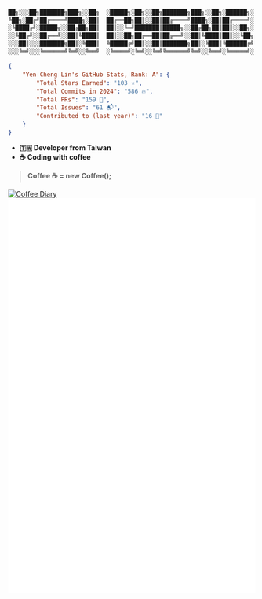 <!-- # Yen Cheng 🧑🏻‍💻 -->

```
██╗░░░██╗███████╗███╗░░██╗  ░█████╗░██╗░░██╗███████╗███╗░░██╗░██████╗░
╚██╗░██╔╝██╔════╝████╗░██║  ██╔══██╗██║░░██║██╔════╝████╗░██║██╔════╝░
░╚████╔╝░█████╗░░██╔██╗██║  ██║░░╚═╝███████║█████╗░░██╔██╗██║██║░░██╗░
░░╚██╔╝░░██╔══╝░░██║╚████║  ██║░░██╗██╔══██║██╔══╝░░██║╚████║██║░░╚██╗
░░░██║░░░███████╗██║░╚███║  ╚█████╔╝██║░░██║███████╗██║░╚███║╚██████╔╝
░░░╚═╝░░░╚══════╝╚═╝░░╚══╝  ░╚════╝░╚═╝░░╚═╝╚══════╝╚═╝░░╚══╝░╚═════╝░
```


```json
{
    "Yen Cheng Lin's GitHub Stats, Rank: A": {
        "Total Stars Earned": "103 ⭐️",
        "Total Commits in 2024": "586 🔥",
        "Total PRs": "159 🚀",
        "Total Issues": "61 📬",
        "Contributed to (last year)": "16 🤝"
    }
}
```
    

- **🇹🇼 Developer from Taiwan**<br/>
- **☕️ Coding with coffee**<br/>
> **Coffee ☕️ = new Coffee();**<br/>

<a href="https://github.com/ridemountainpig/coffee-diary">
  <img src="https://coffee-diary.com/api/coffeeDiarySvg" alt="Coffee Diary" />
</a>

<a href="https://github.com/ridemountainpig/coffee-diary">
  <img src="https://raw.githubusercontent.com/ridemountainpig/ridemountainpig/coffee-diary/ridemountainpig-coffee-diary.svg" alt="Coffee Diary" />
</a>

</br>
</br>
